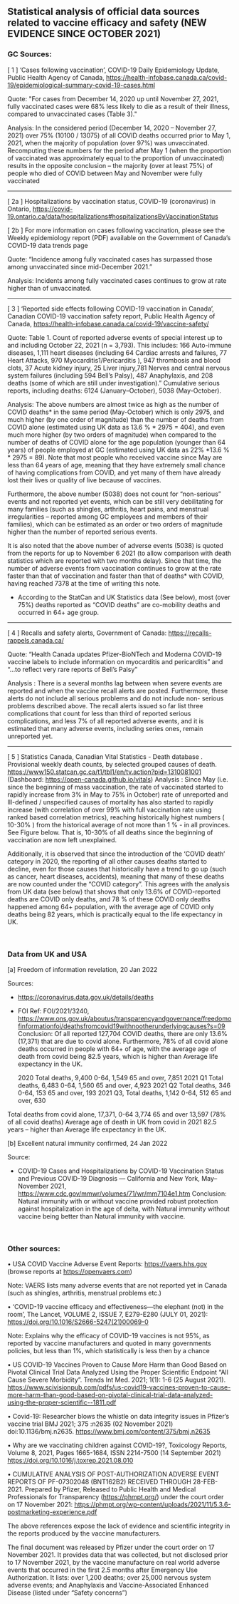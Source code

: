 ## Statistical analysis of official data sources related to vaccine efficacy and safety (NEW EVIDENCE SINCE OCTOBER 2021)

### GC Sources:

[ 1 ] ‘Cases following vaccination’, COVID-19 Daily Epidemiology Update, Public Health Agency of Canada, https://health-infobase.canada.ca/covid-19/epidemiological-summary-covid-19-cases.html

Quote: "For cases from December 14, 2020 up until November 27, 2021, fully vaccinated cases were 68% less likely to die as a result of their illness, compared to unvaccinated cases (Table 3)."

Analysis: In the considered period (December 14, 2020 – November 27, 2021) over 75% (10100 / 13075) of all COVID deaths occurred prior to May 1, 2021, when the majority of population (over 97%) was unvaccinated. Recomputing these numbers for the period after May 1 (when the proportion of vaccinated was approximately equal to the proportion of unvaccinated) results in the opposite conclusion – the majority (over at least 75%) of people who died of COVID between May and November were fully vaccinated

***
[ 2a ] Hospitalizations by vaccination status, COVID-19 (coronavirus) in Ontario, https://covid-19.ontario.ca/data/hospitalizations#hospitalizationsByVaccinationStatus

[ 2b ] For more information on cases following vaccination, please see the Weekly epidemiology report (PDF) available on the Government of Canada’s COVID-19 data trends page

Quote: “Incidence among fully vaccinated cases has surpassed those among unvaccinated since mid-December 2021.”

Analysis: Incidents among fully vaccinated cases continues to grow at rate higher than of unvaccinated.

***

[ 3 ] ‘Reported side effects following COVID-19 vaccination in Canada’, Canadian COVID-19 vaccination safety report, Public Health Agency of Canada, https://health-infobase.canada.ca/covid-19/vaccine-safety/

Quote: Table 1. Count of reported adverse events of special interest up to and including October 22, 2021 (n = 3,793). This includes: 166 Auto-immune diseases, 1,111 heart diseases (including 64 Cardiac arrests and failures, 77 Heart Attacks, 970 Myocarditis1/Pericarditis ), 947 thrombosis and blood clots, 37 Acute kidney injury, 25 Liver injury,781 Nerves and central nervous system failures (including 594 Bell’s Palsy), 487 Anaphylaxis, and 208 deaths (some of which are still under investigation).”
Cumulative serious reports, including deaths: 6124 (January–October), 5038 (May-October). 

Analysis: The above numbers are almost twice as high as  the number of COVID deaths* in the same period (May-October) which is only 2975,  and much higher (by one order of magnitude) than the number of deaths from COVID alone (estimated using UK data as 13.6 % * 2975 = 404), and even much more higher (by two orders of magnitude)  when compared to the number of deaths of COVID alone for the age population (younger than 64 years) of people employed at GC (estimated using UK data as 22% *13.6 % * 2975 = 89).  Note  that most people who received vaccine since May are less than 64 years of age, meaning that they have extremely small chance of having complications from COVID, and yet  many of them  have already  lost their lives or quality of live because of vaccines.

Furthermore, the above number (5038) does not count for “non-serious” events and not reported yet events, which can be still very debilitating for many families (such as shingles, arthritis, heart pains, and menstrual irregularities – reported among GC employees and members of their families), which can be estimated as an order or two orders of magnitude higher than the number of reported serious events.

It is also noted that the above number of adverse events (5038) is quoted from the reports for up to November 6 2021 (to allow comparison with death statistics which are reported with two months delay). Since that time, the number of adverse events from vaccination continues to grow at the rate faster than that of vaccination and faster than that of deaths* with COVID, having reached 7378 at the time of writing this note.

* According to the StatCan and UK Statistics data (See below), most (over 75%) deaths reported as “COVID deaths” are co-mobility deaths and occurred in 64+ age group.

***

[ 4 ] Recalls and safety alerts, Government of Canada: https://recalls-rappels.canada.ca/

Quote: “Health Canada updates Pfizer-BioNTech and Moderna COVID-19 vaccine labels to include information on myocarditis and pericarditis” and “…to reflect very rare reports of Bell’s Palsy”

Analysis : There is a several months lag between  when severe  events are reported and when the vaccine recall alerts are posted. Furthermore, these alerts do not include  all serious problems and do not include non- serious problems described above. The recall alerts issued so far list three complications that count for less than third of reported serious complications, and less 7% of all reported adverse events, and it is estimated that many adverse events, including series ones, remain unreported yet.

***

[ 5 ] Statistics Canada, Canadian Vital Statistics - Death database . Provisional weekly death counts, by selected grouped causes of death.  https://www150.statcan.gc.ca/t1/tbl1/en/tv.action?pid=1310081001  (Dashboard: https://open-canada.github.io/vitals) 
Analysis : Since May (i.e. since the beginning of mass vaccination, the rate of vaccinated started to rapidly increase from 3% in May  to 75% in October) rate of unreported and Ill-defined / unspecified causes of mortality has also started to rapidly increase (with correlation of over 99% with full vaccination rate using ranked based correlation metrics), reaching  historically highest numbers ( 10-30% ) from the historical average of not more than 1 %  - in all provinces. See Figure below. That is, 10-30%  of all deaths since the beginning of vaccination are now left unexplained. 

Additionally, it is observed that since the introduction of the ‘COVID death’ category in 2020, the reporting of all other causes deaths started to decline, even for those causes that historically have a trend to go up (such as cancer, heart diseases, accidents), meaning that many of these deaths are now counted under the “COVID category”. This agrees with the analysis from UK data (see below) that shows that only 13.6% of COVID-reported deaths are COVID only deaths, and 78 % of these COVID only deaths happened among 64+ population, with the average age of COVID only deaths being 82 years, which is practically equal to  the life expectancy in UK.


 
### Data from UK and USA 

[a] Freedom of information revelation, 20 Jan 2022

Sources:
-	https://coronavirus.data.gov.uk/details/deaths
-	FOI Ref: FOI/2021/3240, https://www.ons.gov.uk/aboutus/transparencyandgovernance/freedomofinformationfoi/deathsfromcovid19withnootherunderlyingcauses?s=09
Conclusion:  Of all reported 127,704 COVID deaths, there are only 13.6% (17,371) that are due to covid alone. Furthermore, 78% of all covid alone deaths occurred in people with 64+ of age, with the average age of death from covid being 82.5 years, which is higher than Average life expectancy in the UK.

    2020 Total deaths, 9,400		 0-64, 1,549		65 and over, 7,851 
    2021 Q1 Total deaths, 6,483		 0-64, 1,560 		65 and over, 4,923 
    2021 Q2 Total deaths, 346 		0-64, 153 		65 and over, 193 
    2021 Q3, Total deaths, 1,142 	0-64, 512 		65 and over, 630 

Total deaths from covid alone, 17,371,  0-64 3,774		 65 and over 13,597 (78% of all covid deaths)
Average age of death in UK from covid in 2021 82.5 years – higher than Average life expectancy in the UK.

[b] Excellent natural immunity confirmed,  24 Jan 2022

Source: 
-	COVID-19 Cases and Hospitalizations by COVID-19 Vaccination Status and Previous COVID-19 Diagnosis — California and New York, May–November 2021, https://www.cdc.gov/mmwr/volumes/71/wr/mm7104e1.htm 
Conclusion:  Natural immunity with or without vaccine provided robust protection against hospitalization in the age of delta, with Natural immunity without vaccine being better than Natural immunity with vaccine.

 
### Other sources:

•	USA COVID Vaccine Adverse Event Reports: https://vaers.hhs.gov (browse reports at https://openvaers.com)

Note: VAERS lists many adverse events that are not reported yet in Canada (such as shingles, arthritis, menstrual problems etc.)

•	‘COVID-19 vaccine efficacy and effectiveness—the elephant (not) in the room’, The Lancet, VOLUME 2, ISSUE 7, E279-E280 (JULY 01, 2021): https://doi.org/10.1016/S2666-5247(21)00069-0

Note: Explains why the efficacy of COVID-19 vaccines is not 95%, as reported by vaccine manufacturers and quoted in many governments policies, but less than 1%, which statistically is less then by a chance

•	US COVID-19 Vaccines Proven to Cause More Harm than Good Based on Pivotal Clinical Trial Data Analyzed Using the Proper Scientific Endpoint “All Cause Severe Morbidity”. Trends Int Med. 2021; 1(1): 1-6 (25 August 2021). https://www.scivisionpub.com/pdfs/us-covid19-vaccines-proven-to-cause-more-harm-than-good-based-on-pivotal-clinical-trial-data-analyzed-using-the-proper-scientific--1811.pdf

•	Covid-19: Researcher blows the whistle on data integrity issues in Pfizer’s vaccine trial BMJ 2021; 375 :n2635 (02 November 2021) doi:10.1136/bmj.n2635. https://www.bmj.com/content/375/bmj.n2635

•	Why are we vaccinating children against COVID-19?, Toxicology Reports, Volume 8, 2021, Pages 1665-1684, ISSN 2214-7500 (14 September 2021) https://doi.org/10.1016/j.toxrep.2021.08.010

•	CUMULATIVE ANALYSIS OF POST-AUTHORIZATION ADVERSE EVENT REPORTS OF PF-07302048 (BNT162B2) RECEIVED THROUGH 28-FEB-2021. Prepared by Pfizer, Released to Public Health and Medical Professionals for Transparency (https://phmpt.org/)  under the court order on 17 November 2021: https://phmpt.org/wp-content/uploads/2021/11/5.3.6-postmarketing-experience.pdf

The above references expose the lack of evidence and scientific integrity in the reports produced by the vaccine manufacturers. 

The final document was released by Pfizer under the court order on 17 November 2021. It provides data that was collected, but not disclosed prior to 17 November 2021, by the vaccine manufacture on real world adverse events that occurred in the first 2.5 months after Emergency Use Authorization. It lists: over 1,200 deaths; over 25,000 nervous system adverse events; and Anaphylaxis and Vaccine-Associated Enhanced Disease (listed under “Safety concerns”)

